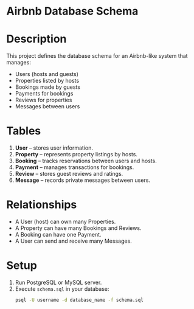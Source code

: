 # Airbnb Database Schema
# Description
This project defines the database schema for an Airbnb-like system that manages:
- Users (hosts and guests)
- Properties listed by hosts
- Bookings made by guests
- Payments for bookings
- Reviews for properties
- Messages between users

# Tables
1. **User** – stores user information.
2. **Property** – represents property listings by hosts.
3. **Booking** – tracks reservations between users and hosts.
4. **Payment** – manages transactions for bookings.
5. **Review** – stores guest reviews and ratings.
6. **Message** – records private messages between users.

# Relationships
- A User (host) can own many Properties.
- A Property can have many Bookings and Reviews.
- A Booking can have one Payment.
- A User can send and receive many Messages.

# Setup
1. Run PostgreSQL or MySQL server.
2. Execute `schema.sql` in your database:
   ```bash
   psql -U username -d database_name -f schema.sql

